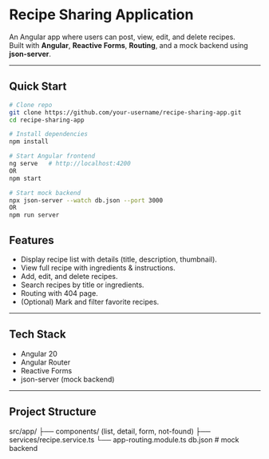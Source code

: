 # Recipe Sharing Application

An Angular app where users can post, view, edit, and delete recipes.  
Built with **Angular**, **Reactive Forms**, **Routing**, and a mock backend using **json-server**.

---

## Quick Start

```bash
# Clone repo
git clone https://github.com/your-username/recipe-sharing-app.git
cd recipe-sharing-app

# Install dependencies
npm install

# Start Angular frontend
ng serve   # http://localhost:4200
OR
npm start

# Start mock backend
npx json-server --watch db.json --port 3000
OR
npm run server

```

## Features

- Display recipe list with details (title, description, thumbnail).
- View full recipe with ingredients & instructions.
- Add, edit, and delete recipes.
- Search recipes by title or ingredients.
- Routing with 404 page.
- (Optional) Mark and filter favorite recipes.

---

## Tech Stack

- Angular 20
- Angular Router
- Reactive Forms
- json-server (mock backend)

---

## Project Structure

src/app/
├── components/ (list, detail, form, not-found)
├── services/recipe.service.ts
└── app-routing.module.ts
db.json # mock backend
